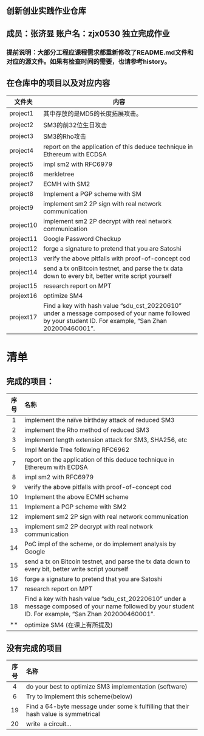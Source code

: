 ## 创新创业实践作业仓库

## 成员：张济显   账户名：zjx0530 独立完成作业

### 提前说明：大部分工程应课程需求都重新修改了README.md文件和对应的源文件。如果有检查时间的需要，也请参考history。

## 在仓库中的项目以及对应内容

| 文件夹       | 内容                                                                                                 |
| --------- | -------------------------------------------------------------------------------------------------- |
| project1  | 其中存放的是MD5的长度拓展攻击。                                                                                  |
| project2  | SM3的前32位生日攻击                                                                                       |
| project3  | SM3的Rho攻击                                                                                          |
| project4  | report on the application of this deduce technique in Ethereum with ECDSA                          |
| project5  | impl sm2 with RFC6979                                                                              |
| project6  | merkletree                                                                                         |
| project7  | ECMH with SM2                                                                                      |
| project8  | Implement a PGP scheme with SM                                                                     |
| project9  | implement sm2 2P sign with real network communication                                              |
| project10 | implement sm2 2P decrypt with real network communication                                           |
| project11 | Google Password Checkup                                                                            |
| project12 | forge a signature to pretend that you are Satoshi                                                  |
| project13 | verify the above pitfalls with proof-of-concept cod                                                |
| project14 | send a tx onBitcoin testnet, and parse the tx data down to every bit, better write script yourself |
| project15 | research report on MPT                                                                             |
| projext16 | optimize SM4                                                                                       |
| projext17 | Find a key with hash value “sdu_cst_20220610” under a message composed of your name followed by your student ID. For example, “San Zhan 202000460001”.                                                                                      |
# 清单

## 完成的项目：

| 序号  | 名称                                                                                                  |
|:---:|:--------------------------------------------------------------------------------------------------- |
| 1   | implement the naïve birthday attack of reduced SM3                                                  |
| 2   | implement the Rho method of reduced SM3                                                             |
| 3   | implement length extension attack for SM3, SHA256, etc                                              |
| 5   | Impl Merkle Tree following RFC6962                                                                  |
| 7   | report on the application of this deduce technique in Ethereum with ECDSA                           |
| 8   | impl sm2 with RFC6979                                                                               |
| 9   | verify the above pitfalls with proof-of-concept cod                                                 |
| 10  | Implement the above ECMH scheme                                                                     |
| 11  | Implement a PGP scheme with SM2                                                                     |
| 12  | implement sm2 2P sign with real network communication                                               |
| 13  | implement sm2 2P decrypt with real network communication                                            |
| 14  | PoC impl of the scheme, or do implement analysis by Google                                          |
| 15  | send a tx on Bitcoin testnet, and parse the tx data down to every bit, better write script yourself |
| 16  | forge a signature to pretend that you are Satoshi                                                   |
| 17  | research report on MPT                                                                              |
| 18  | Find a key with hash value “sdu_cst_20220610” under a message composed of your name followed by your student ID. For example, “San Zhan 202000460001”. |
| **  | optimize SM4 (在课上有所提及)                                                                        |

## 没有完成的项目

| 序号  | 名称                                                                                                                                                     |
|:---:|:------------------------------------------------------------------------------------------------------------------------------------------------------ |
| 4   | do your best to optimize SM3 implementation (software)                                                                                                 |
| 6   | Try to Implement this scheme(below)                                                                                                                    |
| 19  | Find a 64-byte message under some k fulfilling that their hash value is symmetrical                                                                    |
| 20  | write  a circuit...                                                                                                                                    |
